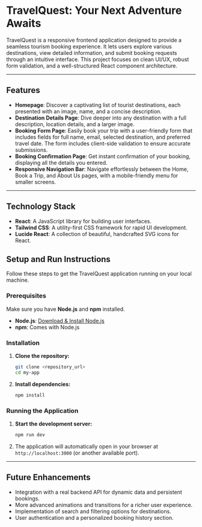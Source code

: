 # TravelQuest: Your Next Adventure Awaits

TravelQuest is a responsive frontend application designed to provide a seamless tourism booking experience. It lets users explore various destinations, view detailed information, and submit booking requests through an intuitive interface. This project focuses on clean UI/UX, robust form validation, and a well-structured React component architecture.

---

## Features

- **Homepage**: Discover a captivating list of tourist destinations, each presented with an image, name, and a concise description.
- **Destination Details Page**: Dive deeper into any destination with a full description, location details, and a larger image.
- **Booking Form Page**: Easily book your trip with a user-friendly form that includes fields for full name, email, selected destination, and preferred travel date. The form includes client-side validation to ensure accurate submissions.
- **Booking Confirmation Page**: Get instant confirmation of your booking, displaying all the details you entered.
- **Responsive Navigation Bar**: Navigate effortlessly between the Home, Book a Trip, and About Us pages, with a mobile-friendly menu for smaller screens.

---

## Technology Stack

- **React**: A JavaScript library for building user interfaces.
- **Tailwind CSS**: A utility-first CSS framework for rapid UI development.
- **Lucide React**: A collection of beautiful, handcrafted SVG icons for React.

## Setup and Run Instructions

Follow these steps to get the TravelQuest application running on your local machine.

### Prerequisites

Make sure you have **Node.js** and **npm** installed.

* **Node.js**: [Download & Install Node.js](https://nodejs.org/)
* **npm**: Comes with Node.js

### Installation

1.  **Clone the repository:**

    ```bash
    git clone <repository_url>
    cd my-app
    ```

2.  **Install dependencies:**

    ```bash
    npm install
    ```

### Running the Application

1.  **Start the development server:**

    ```bash
    npm run dev
    ```

2.  The application will automatically open in your browser at `http://localhost:3000` (or another available port).

---

## Future Enhancements

* Integration with a real backend API for dynamic data and persistent bookings.
* More advanced animations and transitions for a richer user experience.
* Implementation of search and filtering options for destinations.
* User authentication and a personalized booking history section.
